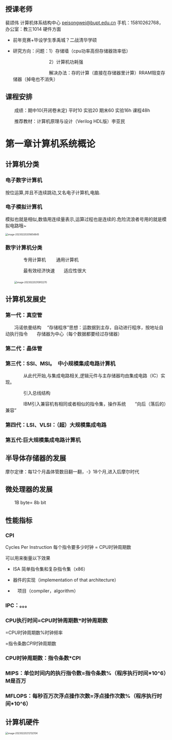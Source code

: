 ## 授课老师

裴颂伟 计算机体系结构中心 peisongwei@bupt.edu.cn 手机：15810262768，办公室：教三1014 硬件方面

- 前年竞赛+毕设学生季禹城？二战清华学硕

- 研究方向：问题：1）存储墙（cpu功率高但存储器效率低）

  　　　　　　　　2）计算机功耗强

  　　　　　　　　解决办法：存的计算（直接在存储器里计算）RRAM阻变存储器（掉电也不消失）

## 课程安排

　　成绩：期中10(开闭卷未定) 平时10 实验20 期末60 实验16h 课程48h

　　推荐教材：计算机原理与设计（Verilog HDL版）李亚民

# 第一章计算机系统概论

## 计算机分类

### 电子数字计算机

按位运算,并且不连续跳动,又名电子计算机,电脑.

### 电子模拟计算机

模拟也就是相似,数值用连续量表示,运算过程也是连续的.危险流浪者号用的就是模拟电路哦~

<img src="%E8%AE%A1%E7%AE%97%E6%9C%BA%E7%BB%84%E6%88%90%E5%8E%9F%E7%90%86.assets/image-20230220205654845.png" alt="image-20230220205654845" style="zoom:50%;" />

### 数字计算机分类

　　　　专用计算机　　		通用计算机

　　　　最有效经济快速　　适应性很大

　　<img src="%E8%AE%A1%E7%AE%97%E6%9C%BA%E7%BB%84%E6%88%90%E5%8E%9F%E7%90%86.assets/image-20230220210912270.png" alt="image-20230220210912270" style="zoom:50%;" />

## 计算机发展史

### 第一代：真空管　　

　　冯诺依曼结构 　“存储程序”思想：运数据到主存，自动进行程序，按地址自动执行指令　　存储器为中心（每个数据都要经过存储器）

### 第二代：晶体管

### 第三代：SSI、MSI。　中小规模集成电路计算机

　　　　从此代开始,与集成电路相关,逻辑元件与主存储器均由集成电路（IC）实现。

　　　　引入总线结构

　　　　IBM引入兼容机有相同或者相似的指令集，操作系统　　“向后（落后的）兼容”

### 第四代：LSI、VLSI：（超）大规模集成电路

### 第五代:巨大规模集成电路计算机

## 半导体存储器的发展

摩尔定律：每12个月晶体管数目翻一翻，-》18个月,进入后摩尔时代

## 微处理器的发展

　　1B byte= 8b bit



## 性能指标

### CPI

Cycles Per Instruction 每个指令要多少时钟 = CPU时钟周期数

可以用来衡量以下效果

- ISA 简单指令集和复杂指令集（x86）

- 器件的实现（implementation of that architecture）

- 　项目（compiler，algorithm）

### IPC：。。。

### CPU执行时间=CPU时钟周期数*时钟周期数

=CPU时钟周期数%时钟频率

=指令条数*CPI*时钟周期数

### CPU时钟周期数：指令条数*CPI

### MIPS：单位时间内的执行指令数=指令条数%（程序执行时间*10^6）M是百万

### MFLOPS：每秒百万次浮点操作次数=浮点操作次数%（程序执行时间*10^6）



## 计算机硬件

<img src="%E8%AE%A1%E7%AE%97%E6%9C%BA%E7%BB%84%E6%88%90%E5%8E%9F%E7%90%86.assets/image-20230220212132104.png" alt="image-20230220212132104" style="zoom:50%;" />
